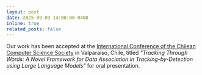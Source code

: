 ```yaml
---
layout: post
date: 2025-09-09 14:00:00-0400
inline: true
related_posts: false
---
```


Our work has been accepted at the [International Conference of the Chilean Computer Science Society](https://jcc2025.pucv.cl/) in Valparaíso, Chile, titled *"Tracking Through Words: A Novel Framework for Data Association in Tracking-by-Detection using Large Language Models"* for oral presentation.
